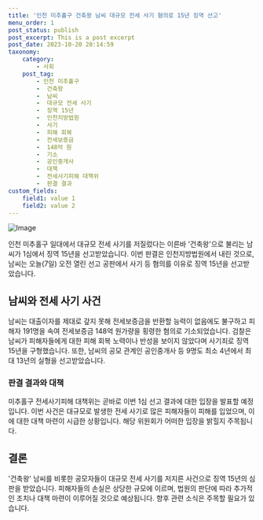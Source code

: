 ```yaml
---
title: '인천 미추홀구 건축왕 남씨 대규모 전세 사기 혐의로 15년 징역 선고'
menu_order: 1
post_status: publish
post_excerpt: This is a post excerpt
post_date: 2023-10-20 20:14:59
taxonomy:
    category:
        - 사회
    post_tag:
        - 인천 미추홀구
        -  건축왕
        -  남씨
        -  대규모 전세 사기
        -  징역 15년
        -  인천지방법원
        -  사기
        -  피해 회복
        -  전세보증금
        -  148억 원
        -  기소
        -  공인중개사
        -  대책
        -  전세사기피해 대책위
        -  판결 결과
custom_fields:
    field1: value 1
    field2: value 2
---
```


![Image](https://imgnews.pstatic.net/image/052/2024/02/07/202402071151190557_t_20240207115305119.jpg?type=w647)


인천 미추홀구 일대에서 대규모 전세 사기를 저질렀다는 이른바 '건축왕'으로 불리는 남씨가 1심에서 징역 15년을 선고받았습니다. 이번 판결은 인천지방법원에서 내린 것으로, 남씨는 오늘(7일) 오전 열린 선고 공판에서 사기 등 혐의를 이유로 징역 15년을 선고받았습니다.

## 남씨와 전세 사기 사건
남씨는 대출이자를 제대로 갚지 못해 전세보증금을 반환할 능력이 없음에도 불구하고 피해자 191명을 속여 전세보증금 148억 원가량을 횡령한 혐의로 기소되었습니다. 검찰은 남씨가 피해자들에게 대한 피해 회복 노력이나 반성을 보이지 않았다며 사기죄로 징역 15년을 구형했습니다. 또한, 남씨의 공모 관계인 공인중개사 등 9명도 최소 4년에서 최대 13년의 실형을 선고받았습니다.

### 판결 결과와 대책
미추홀구 전세사기피해 대책위는 곧바로 이번 1심 선고 결과에 대한 입장을 발표할 예정입니다. 이번 사건은 대규모로 발생한 전세 사기로 많은 피해자들이 피해를 입었으며, 이에 대한 대책 마련이 시급한 상황입니다. 해당 위원회가 어떠한 입장을 밝힐지 주목됩니다.

## 결론
'건축왕' 남씨를 비롯한 공모자들이 대규모 전세 사기를 저지른 사건으로 징역 15년의 심판을 받았습니다. 피해자들의 손실은 상당한 규모에 이르며, 법원의 판단에 따라 추가적인 조치나 대책 마련이 이루어질 것으로 예상됩니다. 향후 관련 소식은 주목할 필요가 있습니다.

